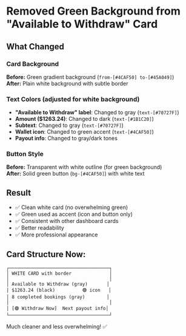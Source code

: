 # Removed Green Background from "Available to Withdraw" Card

## What Changed

### Card Background
**Before:** Green gradient background (`from-[#4CAF50] to-[#45A049]`)  
**After:** Plain white background with subtle border

### Text Colors (adjusted for white background)
- **"Available to Withdraw" label**: Changed to gray (`text-[#70727F]`)
- **Amount ($1263.24)**: Changed to dark (`text-[#1B1C20]`)
- **Subtext**: Changed to gray (`text-[#70727F]`)
- **Wallet icon**: Changed to green accent (`text-[#4CAF50]`)
- **Payout info**: Changed to gray/dark tones

### Button Style
**Before:** Transparent with white outline (for green background)  
**After:** Solid green button (`bg-[#4CAF50]`) with white text

## Result
- ✅ Clean white card (no overwhelming green)
- ✅ Green used as accent (icon and button only)
- ✅ Consistent with other dashboard cards
- ✅ Better readability
- ✅ More professional appearance

## Card Structure Now:
```
┌─────────────────────────────────────┐
│ WHITE CARD with border              │
│                                     │
│ Available to Withdraw (gray)       │
│ $1263.24 (black)          🟢 icon   │
│ 8 completed bookings (gray)        │
│                                     │
│ [🟢 Withdraw Now]  Next payout info│
└─────────────────────────────────────┘
```

Much cleaner and less overwhelming! ✅

